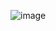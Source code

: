 ![image](https://github.com/jinhongliu6688/leetcode-database-sql-pandas/assets/112588153/7f9c402a-580b-455e-bc7b-0a424ddab9a4)
